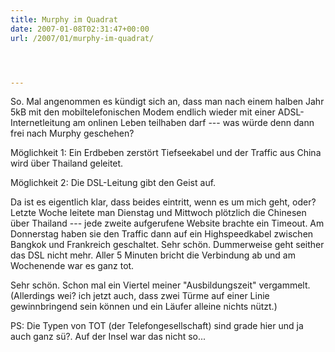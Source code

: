 ```yaml
---
title: Murphy im Quadrat
date: 2007-01-08T02:31:47+00:00
url: /2007/01/murphy-im-quadrat/




---
```

So. Mal angenommen es kündigt sich an, dass man nach einem halben Jahr 5kB mit den mobiltelefonischen Modem endlich wieder mit einer ADSL-Internetleitung am onlinen Leben teilhaben darf --- was würde denn dann frei nach Murphy geschehen?

Möglichkeit 1: Ein Erdbeben zerstört Tiefseekabel und der Traffic aus China wird über Thailand geleitet.

Möglichkeit 2: Die DSL-Leitung gibt den Geist auf.

Da ist es eigentlich klar, dass beides eintritt, wenn es um mich geht, oder? Letzte Woche leitete man Dienstag und Mittwoch plötzlich die Chinesen über Thailand --- jede zweite aufgerufene Website brachte ein Timeout. Am Donnerstag haben sie den Traffic dann auf ein Highspeedkabel zwischen Bangkok und Frankreich geschaltet. Sehr schön. Dummerweise geht seither das DSL nicht mehr. Aller 5 Minuten bricht die Verbindung ab und am Wochenende war es ganz tot.

Sehr schön. Schon mal ein Viertel meiner "Ausbildungszeit" vergammelt. (Allerdings wei? ich jetzt auch, dass zwei Türme auf einer Linie gewinnbringend sein können und ein Läufer alleine nichts nützt.)

PS: Die Typen von TOT (der Telefongesellschaft) sind grade hier und ja auch ganz sü?. Auf der Insel war das nicht so...
